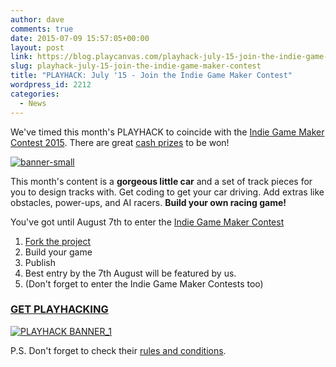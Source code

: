 ```yaml
---
author: dave
comments: true
date: 2015-07-09 15:57:05+00:00
layout: post
link: https://blog.playcanvas.com/playhack-july-15-join-the-indie-game-maker-contest/
slug: playhack-july-15-join-the-indie-game-maker-contest
title: "PLAYHACK: July '15 - Join the Indie Game Maker Contest"
wordpress_id: 2212
categories:
  - News
---
```


We've timed this month's PLAYHACK to coincide with the [Indie Game Maker Contest 2015](http://contest.gamedevfort.com/). There are great [cash prizes](http://contest.gamedevfort.com/page/prizes) to be won!

[![banner-small](https://blog.playcanvas.com/wp-content/uploads/2015/07/banner-small.jpg)](http://blog.playcanvas.com/wp-content/uploads/2015/07/banner-small.jpg)

This month's content is a **gorgeous little car** and a set of track pieces for you to design tracks with. Get coding to get your car driving. Add extras like obstacles, power-ups, and AI racers. **Build your own racing game!**

You've got until August 7th to enter the [Indie Game Maker Contest](http://contest.gamedevfort.com/)

1. [Fork the project](https://playcanvas.com/project/349291/overview/playhack-july-15)
2. Build your game
3. Publish
4. Best entry by the 7th August will be featured by us.
5. (Don't forget to enter the Indie Game Maker Contests too)

### **[GET PLAYHACKING](https://playcanvas.com/project/349291/overview/playhack-july-15)**

[![PLAYHACK BANNER_1](https://blog.playcanvas.com/wp-content/uploads/2014/10/PLAYHACK-BANNER_1.jpg)](http://blog.playcanvas.com/wp-content/uploads/2014/10/PLAYHACK-BANNER_1.jpg)

P.S. Don't forget to check their [rules and conditions](http://contest.gamedevfort.com/page/guidelines).
